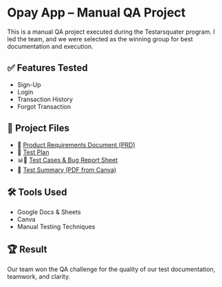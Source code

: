 # Opay App – Manual QA Project 
This is a manual QA project executed during the Testarsquater program. I led the team, and we were selected as the winning group for best documentation and execution.

## ✅ Features Tested
- Sign-Up
- Login
- Transaction History
- Forgot Transaction

## 📁 Project Files

- 📝 [Product Requirements Document (PRD)](Opay_PRD.docx)
- 🧪 [Test Plan](Opay_Test_plan.docx)
- 📊🐞 [Test Cases & Bug Report Sheet](Opay_Test_Cases_&_Bug_Report.xlsx)
- 📄 [Test Summary (PDF from Canva)](Test_Summary_&_Project_Presentation.pdf)

## 🛠 Tools Used
- Google Docs & Sheets
- Canva
- Manual Testing Techniques

## 🏆 Result
Our team won the QA challenge for the quality of our test documentation, teamwork, and clarity.

